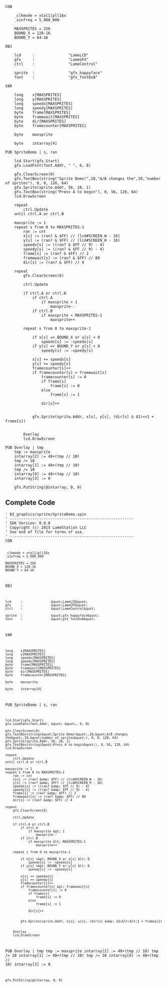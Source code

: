 <pre><code>CON

    _clkmode = xtal1|pll16x
    _xinfreq = 5_000_000

    MAXSPRITES = 256
    BOUND_X = 128-16
    BOUND_Y = 64-16

OBJ

    lcd     :               &quot;LameLCD&quot; 
    gfx     :               &quot;LameGFX&quot; 
    ctrl    :               &quot;LameControl&quot;
    
    sprite  :               &quot;gfx_happyface&quot;
    font    :               &quot;gfx_font6x8&quot;

VAR

    long    x[MAXSPRITES]
    long    y[MAXSPRITES]
    long    speedx[MAXSPRITES]
    long    speedy[MAXSPRITES]
    byte    frame[MAXSPRITES]
    byte    framewait[MAXSPRITES]    
    byte    dir[MAXSPRITES]
    byte    framecounter[MAXSPRITES]
    
    byte    maxsprite
    
    byte    intarray[4]

PUB SpriteDemo | s, ran

    lcd.Start(gfx.Start)
    gfx.LoadFont(font.Addr, &quot; &quot;, 6, 8)
    
    gfx.ClearScreen(0)
    gfx.TextBox(string(&quot;Sprite Demo!&quot;,10,&quot;A/B changes the&quot;,10,&quot;number of sprites&quot;), 0, 0, 128, 64)
    gfx.Sprite(sprite.Addr, 56, 28, 1)
    gfx.TextBox(string(&quot;Press A to begin&quot;), 0, 56, 128, 64)
    lcd.DrawScreen
    
    repeat
        ctrl.Update
    until ctrl.A or ctrl.B

    maxsprite := 1
    repeat s from 0 to MAXSPRITES-1
        ran := cnt
        x[s] := (ran? &amp; $FF) // (lcd#SCREEN_W - 16)
        y[s] := (ran? &amp; $FF) // (lcd#SCREEN_H - 16)
        speedx[s] := ((ran? &amp; $FF // 9) - 4)
        speedy[s] := ((ran? &amp; $FF // 9) - 4)
        frame[s] := (ran? &amp; $FF) // 2
        framewait[s] := (ran? &amp; $FF) // 80
        dir[s] := (ran? &amp; $FF) // 4
    
    repeat
        gfx.ClearScreen(0)
        
        ctrl.Update
        
        if ctrl.A or ctrl.B
            if ctrl.A
                if maxsprite &gt; 1
                    maxsprite--
            if ctrl.B
                if maxsprite &lt; MAXSPRITES-1
                    maxsprite++
    
        repeat s from 0 to maxsprite-1
        
            if x[s] =&gt; BOUND_X or x[s] &lt; 0
                speedx[s] := -speedx[s]
            if y[s] =&gt; BOUND_Y or y[s] &lt; 0
                speedy[s] := -speedy[s]
                
            x[s] += speedx[s]
            y[s] += speedy[s]
            framecounter[s]++
            if framecounter[s] &gt; framewait[s]
                framecounter[s] := 0
                if frame[s]
                    frame[s] := 0
                else
                    frame[s] := 1
                    
                dir[s]++

            
            gfx.Sprite(sprite.Addr, x[s], y[s], (dir[s] &amp; $3)&lt;&lt;1 + frame[s])
        

        Overlay
        lcd.DrawScreen
        
PUB Overlay | tmp
    tmp := maxsprite
    intarray[2] := 48+(tmp // 10)
    tmp /= 10
    intarray[1] := 48+(tmp // 10)
    tmp /= 10
    intarray[0] := 48+(tmp // 10)
    intarray[3] := 0

    gfx.PutString(@intarray, 0, 0)</code></pre>
<h2 id="complete-code">Complete Code</h2>
<pre><code>&#39; 02_graphics/sprite/SpriteDemo.spin
&#39; -------------------------------------------------------
&#39; SDK Version: 0.0.0
&#39; Copyright (c) 2015 LameStation LLC
&#39; See end of file for terms of use.
&#39; -------------------------------------------------------
CON

    _clkmode = xtal1|pll16x
    _xinfreq = 5_000_000

    MAXSPRITES = 256
    BOUND_X = 128-16
    BOUND_Y = 64-16

OBJ

    lcd     :               &quot;LameLCD&quot; 
    gfx     :               &quot;LameGFX&quot; 
    ctrl    :               &quot;LameControl&quot;
    
    sprite  :               &quot;gfx_happyface&quot;
    font    :               &quot;gfx_font6x8&quot;

VAR

    long    x[MAXSPRITES]
    long    y[MAXSPRITES]
    long    speedx[MAXSPRITES]
    long    speedy[MAXSPRITES]
    byte    frame[MAXSPRITES]
    byte    framewait[MAXSPRITES]    
    byte    dir[MAXSPRITES]
    byte    framecounter[MAXSPRITES]
    
    byte    maxsprite
    
    byte    intarray[4]

PUB SpriteDemo | s, ran

    lcd.Start(gfx.Start)
    gfx.LoadFont(font.Addr, &quot; &quot;, 6, 8)
    
    gfx.ClearScreen(0)
    gfx.TextBox(string(&quot;Sprite Demo!&quot;,10,&quot;A/B changes the&quot;,10,&quot;number of sprites&quot;), 0, 0, 128, 64)
    gfx.Sprite(sprite.Addr, 56, 28, 1)
    gfx.TextBox(string(&quot;Press A to begin&quot;), 0, 56, 128, 64)
    lcd.DrawScreen
    
    repeat
        ctrl.Update
    until ctrl.A or ctrl.B

    maxsprite := 1
    repeat s from 0 to MAXSPRITES-1
        ran := cnt
        x[s] := (ran? &amp; $FF) // (lcd#SCREEN_W - 16)
        y[s] := (ran? &amp; $FF) // (lcd#SCREEN_H - 16)
        speedx[s] := ((ran? &amp; $FF // 9) - 4)
        speedy[s] := ((ran? &amp; $FF // 9) - 4)
        frame[s] := (ran? &amp; $FF) // 2
        framewait[s] := (ran? &amp; $FF) // 80
        dir[s] := (ran? &amp; $FF) // 4
    
    repeat
        gfx.ClearScreen(0)
        
        ctrl.Update
        
        if ctrl.A or ctrl.B
            if ctrl.A
                if maxsprite &gt; 1
                    maxsprite--
            if ctrl.B
                if maxsprite &lt; MAXSPRITES-1
                    maxsprite++
    
        repeat s from 0 to maxsprite-1
        
            if x[s] =&gt; BOUND_X or x[s] &lt; 0
                speedx[s] := -speedx[s]
            if y[s] =&gt; BOUND_Y or y[s] &lt; 0
                speedy[s] := -speedy[s]
                
            x[s] += speedx[s]
            y[s] += speedy[s]
            framecounter[s]++
            if framecounter[s] &gt; framewait[s]
                framecounter[s] := 0
                if frame[s]
                    frame[s] := 0
                else
                    frame[s] := 1
                    
                dir[s]++

            
            gfx.Sprite(sprite.Addr, x[s], y[s], (dir[s] &amp; $3)&lt;&lt;1 + frame[s])
        

        Overlay
        lcd.DrawScreen
        
PUB Overlay | tmp
    tmp := maxsprite
    intarray[2] := 48+(tmp // 10)
    tmp /= 10
    intarray[1] := 48+(tmp // 10)
    tmp /= 10
    intarray[0] := 48+(tmp // 10)
    intarray[3] := 0

    gfx.PutString(@intarray, 0, 0)

</code></pre>

